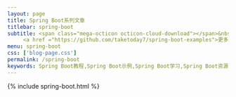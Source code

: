```yaml
---
layout: page
title: Spring Boot系列文章
titlebar: spring-boot
subtitle: <span class="mega-octicon octicon-cloud-download"></span>&nbsp;&nbsp;
     <a href ="https://github.com/taketoday7/spring-boot-examples">更多Spring Boot 2/3精选教程，<font color="#EB9439">点我</font>查看！</a><br/>
menu: spring-boot
css: ['blog-page.css']
permalink: /spring-boot
keywords: Spring Boot教程,Spring Boot示例,Spring Boot学习,Spring Boot资源,Spring Boot 2.0/3.0
---
```


{% include spring-boot.html %}
